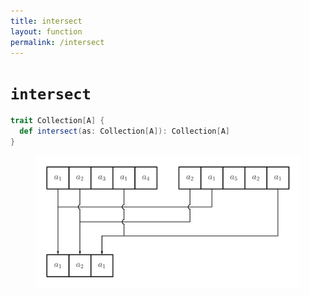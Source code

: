 ```yaml
---
title: intersect
layout: function
permalink: /intersect
---
```


# `intersect`

~~~ scala
trait Collection[A] {
  def intersect(as: Collection[A]): Collection[A]
}
~~~

<figure class="diagram">
  <img src="images/intersect.svg" alt="intersect function">
  <!-- <figcaption class="diagram-desc"><code>intersect</code> uses <code>p</code> to classify elements into two groups</figcaption> -->
</figure>
